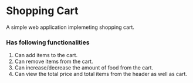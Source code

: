 # Shopping Cart

A simple web application implemeting shopping cart.

### Has following functionalities

1. Can add items to the cart.
2. Can remove items from the cart.
3. Can increase/decrease the amount of food from the cart.
4. Can view the total price and total items from the header as well as cart.
